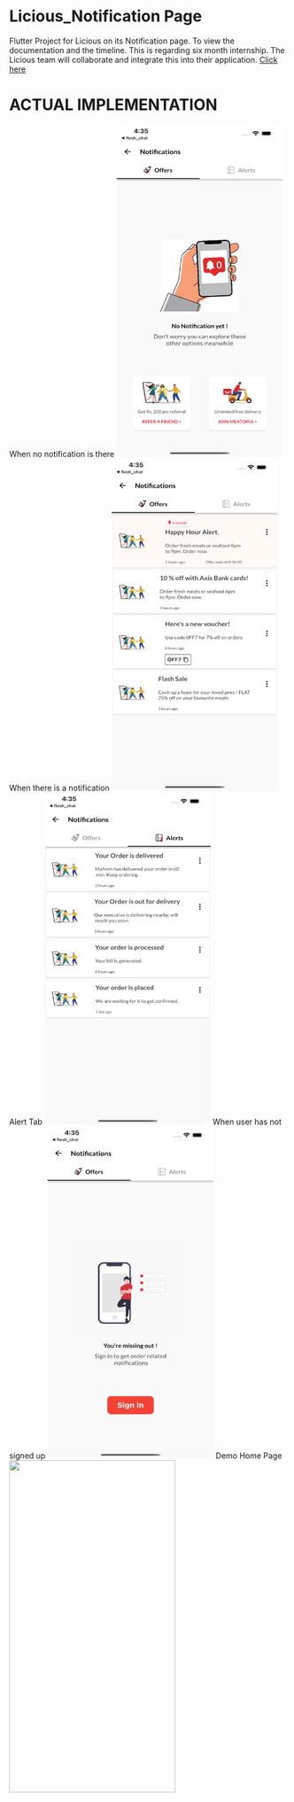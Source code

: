 # Licious_Notification Page



Flutter Project for Licious on its Notification page. To view the documentation and the timeline.
This is regarding six month internship.
The Licious team will collaborate and integrate this into their application.
[Click here](https://github.com/Harsh23Kashyap/Licious-Project/blob/main/Licious%20Final.pdf)



<h1>ACTUAL IMPLEMENTATION</h1>
When no notification is there
<img src="https://github.com/Harsh23Kashyap/Licious-Project/blob/main/Simulator%20Screen%20Shot%20-%20iPhone%2013%20Pro%20Max%20-%202022-06-07%20at%2016.35.52.png" width="300" height="600">
When there is a notification
<img src="https://github.com/Harsh23Kashyap/Licious-Project/blob/main/Simulator%20Screen%20Shot%20-%20iPhone%2013%20Pro%20Max%20-%202022-06-07%20at%2016.35.43.png" width="300" height="600">
Alert Tab
<img src="https://github.com/Harsh23Kashyap/Licious-Project/blob/main/Simulator%20Screen%20Shot%20-%20iPhone%2013%20Pro%20Max%20-%202022-06-07%20at%2016.35.45.png" width="300" height="600">
When user has not signed up
<img src="https://github.com/Harsh23Kashyap/Licious-Project/blob/main/Simulator%20Screen%20Shot%20-%20iPhone%2013%20Pro%20Max%20-%202022-06-07%20at%2016.35.28.png" width="300" height="600">
Demo Home Page
<img src="" width="300" height="600">
